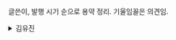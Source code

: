 글쓴이, 발행 시기 순으로 용약 정리. 기울임꼴은 의견임.  
<!-- 주석 열기                         <details> 태그가 부모 요소이고, 1대 자식요소로 <summary>가 위치해 있음을 확인할 수 있습니다.
<details>                             <details> 요소는 더보기/접기 기능의 모든 영역을 감싸주는 태그라고 보시면 되고,
    <summary>제목</summary>           <summary>가 바로 더보기/접기에서 보여지게되는 일종의 제목과 같은 역할을 하는 태그라고 이해하시면 될 것 같습니다.
    <p>내용</p> 또는 <div>내용</div>
</details>
     참고 : HTML5 ☞ https://www.w3.org/TR/html52/
     주석 닫음 -->

<details><summary>김유진</summary>
<details><summary>나의 하루는 4시 30분에 시작된다</summary>

* 책 소개 
  + 교보문고 구분 : 자기계발 > 자기능력계발 > 시간관리
  + 책 제목 : **나의 하루는 4시 30분에 시작된다** 하루를 두 배로 사는 단 하나의 습관
  + 김유진 지음 | 토네이도 | 2020년 10월 20일 출간 | 9791158511906 | 256쪽 | 140 * 200 * 21 mm /370g
* 프롤로그. 일찍 일어나는 것만으로 더 나은 삶을 살 수 있다면
  + 하루하루가 모여 일상을 만든다.<Br>그러니 요즘의 일상이 만족스럽지 않다면 오늘 하루만이라도 어제와 다르게 살아보는 것은 어떨까?<Br>자신에게 이렇게 외쳐보자.<Br>&nbsp; &nbsp; "오늘은 조금 특별하게 하루를 시작해보자!"
* PART 1. 새벽은 배신하지 않는다
  + CHAPTER 1. 일찍 일어난 날 모든 것이 바뀌었다
    - 새벽의 고요가 가져다준 에너지, 나에게 새벽은 휴식이다.  
      사람들은 내가 무언가를 더 하기 위해 4시 30분에 일어난다고 생각하지만<Br>사실 나에게 새벽은 극한으로 치닫는 시간이 아니라 **잠시 충전하는 휴식 시간**이다.  
      즉, 새벽 기상은 그 자체로 열심히 사는 방법이라기 보다는 **계속 열심히 살기 위한 수단**이다.<Br>너무 힘들고 지칠 때 고요한 새벽에 따듯한 차를 마시며 좋아하는 음악을 들으면 에너지가 채워진다.<Br>불안하고 우울할 때도 마찬가지로 이른 아침 나만의 시간을 통해 안정감을 갖는다.
  + CHAPTER 2. 내가 4시 30분에 일어나는 이유
    - 새벽은 내가 주도하는 시간이고 *에너지가 충만한 시간이며 중요한 일을 먼저 할 수 있도록 한다.<Br>그러면 변동에 대응하기 쉬워 하루를 여유있게 운영할 수 있고 단장기 PDCA Cycle 돌릴 수 있다.*
  + CHAPTER 3. 당신이 잠든 사이에
    - (앞서가는, 성공한) 다른 사람들은 (새벽을 먼저 여는 것으로) 이미 하루를 시작했다
  + CHAPTER 4. 빨리 가려고 하지 말고 일찍 시작하라
    - 계획대로 되지 않는 인생, 하루를 조금 일찍 시작하는 것으로 충분하다.  
      - 글쓴이는 25살에 Law School을 졸업하고 변호사가 되기를 원했으나 실제로는 20대 후반에 Law School에 입학했다.  
        → Law School에 가 보니 20대에서 70대까지 다양한 연령대의 학생들이 있었다.<Br>&nbsp; &nbsp; 다 각자의 삶을 살다 자기만의 시기에 맞춰 로스쿨에 온 사람들이었다.
      - 꿈을 이루는 데 이르거나 늦은 때는 없다. 모두에게 동일하게, 같은 시기에 목표를 달성할 타이밍이 주어지지 않기 때문이다.<Br>누군가에게는 다음 주에 문이 열리는가 하면 누군가에게는 몇 년 뒤에야 문이 열린다.
      - 살다 보면 때로 계획이 바뀌어 방향을 틀어야 할 순간이 온다.<Br>그래도 당황할 필요는 없다. 새로운 인생이 그때부터 시작되는 것이니까.
* PART 2. 4시 30분, 새로운 나를 만났다
  + CHAPTER 5. 4시 30분에 기상하는 방법
    - 초읽기(Count Down) 5,4,3,2,1. *무조건 조건반사식으로* 일어나자.  
      피곤하다고 해서 알람을 끄고 다시 잤다 깨면 수면 사이클이 시작됐다가 갑자기 중단돼<Br>온 종일 피로를 느낄 수 있다고 한다. → 수면 전문가 Neil Robinson
    - *나만의 방식(Routine)을 만들자*  
      *커피보다 두유 마시기. 10시 이전에 잠자리에 들기. 알람에 반응하기...*
  + CHAPTER 6. 피곤한 것은 아침이 아니라 당신이다
    - *생체 리듬을 고려하여 수면 시간은 유지(OECD 평균 7시간)하고 준비 포함하여 잠자리에 드는 시간을 당긴다.<Br>→ 일찍 자고 일찍 일어나자.*
  + CHAPTER 7. 새벽을 제대로 보내고 싶다면
    - 글쓴이 : 밀린 일, 운동, 독서, 취미, 공부
    - 의견 : 명상ㆍ운동을 포함하는 2상한 과제(2nd Quadrant Task)
  + CHAPTER 8. 아침형 인간의 주말 사용법
    - 토요일 : 바빠서 놓쳤던 일 하기
    - 일요일 : 온전히 숨만 쉬는 일요일 → 몸과 마음 내려 놓기. *멍 때리기. 산책 등 부담 없는 운동하기.*
* PART 3. 내가 조금씩 성장하는 방법
  + CHAPTER 9. 시간이 아닌 나를 관리하라 : 시간은 관리할 수 없다.
  + CHAPTER 10. 발전은 혼자 하는 것
    - 외로움은 자신에게 집중하라는 신호  
      만약 지금 외롭다고 느낀다면, 평소 외로움에 못 이겨 주저앉는 순간이 자주 온다면<Br>이것은 자기 자신에게 잡중할 기회일 지도 모른다. 이 신호를 무시하지 말자.
    - 혼자만의 발전을 두려워하지 마라  
      *혼자서 하는 것이 좋을 수도 아닐 수도 있다. 시너지 효과도 있는데다가 시기, 주제, 구성원 등 다양한 변수에 따라 다르다.*
  + CHAPTER 11. 마음의 여유를 만드는 마인드 미니멀리즘
    - 마음에 공간을 만드는 방법 : **잔**잔한 일에 **고**생하지 마라  
      *각자 성향에 따라 다를 듯... 완벽주의자는 누울 자리를 보고 뻗어야 하고, 계획보다 실천을 풍성함보다 뼈대/알맹이를 생각해야 한다.*
  + CHAPTER 12. 여기는 목적지가 아닌 관문이다
  + CHAPTER 13. 지금 작은 행복을 찾아 나설 때
* PART 4. 인생을 바꾸는 모닝 플래너
  + CHAPTER 14. 내가 변호사 시험에 합격한 비결
  + CHAPTER 15. 나의 하루는 4시 30분에 시작된다
  + CHAPTER 16. 하루를 주도하는 플래너 작성법
* 에필로그. 새벽, 변화의 씨앗을 심는 시간
</details>
</details>

